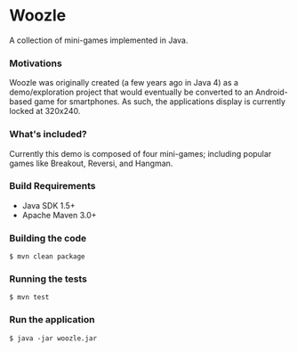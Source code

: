 # Woozle

A collection of mini-games implemented in Java.

### Motivations

Woozle was originally created (a few years ago in Java 4) as a demo/exploration project that would
eventually be converted to an Android-based game for smartphones. As such, the applications display
is currently locked at 320x240.

### What's included?

Currently this demo is composed of four mini-games; including popular games like Breakout, Reversi, and Hangman. 

### Build Requirements

* Java SDK 1.5+
* Apache Maven 3.0+

### Building the code

    $ mvn clean package
      
### Running the tests

    $ mvn test   

### Run the application

	$ java -jar woozle.jar